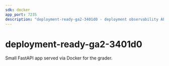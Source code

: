 ```yaml
---
sdk: docker
app_port: 7235
description: "deployment-ready-ga2-3401d0 - deployment observability API"
---
```


# deployment-ready-ga2-3401d0
Small FastAPI app served via Docker for the grader.
